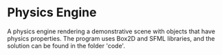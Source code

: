 # Physics Engine
A physics engine rendering a demonstrative scene with objects that have physics properties. The program uses Box2D and SFML libraries, and the solution can be found in the folder 'code'.
